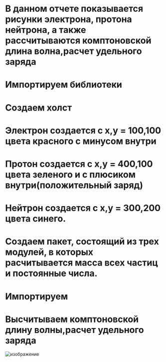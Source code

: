 # В данном отчете показывается рисунки электрона, протона нейтрона, а также рассчитываются комптоновской длина волна,расчет удельного заряда
# Импортируем библиотеки
# Создаем холст 
# Электрон создается с x,y = 100,100 цвета красного с минусом внутри
# Протон создается с x,y = 400,100 цвета зеленого и с плюсиком внутри(положительный заряд)
# Нейтрон создается с x,y = 300,200 цвета синего.
# Создаем пакет, состоящий из трех модулей, в которых расчитывается масса всех частиц и постоянные числа.
# Импортируем
# Высчитываем комптоновской длину волны,расчет удельного заряда
![изображение](https://github.com/DarkSwordss89125/laba1/assets/160292757/992f5567-94f3-42fe-b6dc-b1d26d411131)
